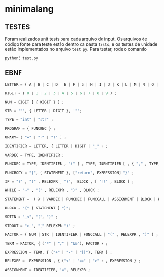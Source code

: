 # minimalang

## TESTES
Foram realizados unit tests para cada arquivo de input. Os arquivos de código fonte para teste estão dentro da pasta `tests`, e os testes de unidade estão implementados no arquivo `test.py`. Para testar, rode o comando
```
python3 test.py
```
## EBNF
```python
LETTER = ( A | B | C | D | E | F | G | H | I | J | K | L | M | N | O | P | Q | R | S | T | U | V | W | Y | Z | a | b | c | d | e | f | g | h | i | j | k | l | m | n | o | p | q | r | s | t | u | v | y | x | y | z ) ;

DIGIT = ( 0 | 1 | 2 | 3 | 4 | 5 | 6 | 7 | 8 | 9 ) ;

NUM = DIGIT [ { DIGIT } ] ;

STR = '"', { LETTER | DIGIT }, '"';

TYPE = "int" | "str" ;

PROGRAM = { FUNCDEC } ;

UNARY= ( "+" | "-" | "!" ) ;

IDENTIFIER = LETTER, { LETTER | DIGIT | "_" } ;

VARDEC = TYPE, IDENTIFIER ;

FUNCDEC = TYPE, IDENTIFIER , "(" [ , TYPE, IDENTIFIER [ , { "," , TYPE, IDENTIFIER } ] ] , ")" , FUNCBODY;

FUNCBODY = "{", { STATEMENT }, ["return", EXPRESSION] "}" ;

IF = "?" , "(" , RELEXPR , ")",  BLOCK , [ "!!" , BLOCK ] ;

WHILE = "~" , "(" , RELEXPR , ")" , BLOCK ;

STATEMENT =  ( λ | VARDEC | FUNCDEC | FUNCCALL | ASSIGNMENT | BLOCK | WHILE | IF ), ";"

BLOCK = "{" { STATEMENT } "}";

SDTIN = "_<", "(", ")" ;

STDOUT = ">_", "(" RELEXPR ")" ;

FACTOR = ( NUM | STR | IDENTIFIER | FUNCCALL | "(" , RELEXPR , ")" ) ;

TERM = FACTOR, { ("*" | "/" | "&&"), FACTOR } ;

EXPRESSION = TERM, { ("+" | "-" | "||"), TERM } ;

RELEXPR =  EXPRESSION , { ("<" | "==" | ">" ) , EXPRESSION } ;

ASSIGNMENT = IDENTIFIER, "=", RELEXPR ;
```
